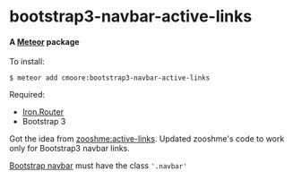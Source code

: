 # bootstrap3-navbar-active-links
#### A [Meteor](https://github.com/meteor/meteor) package
To install:

```
$ meteor add cmoore:bootstrap3-navbar-active-links
```
Required:
* [Iron.Router](https://atmospherejs.com/iron/router)
* Bootstrap 3

Got the idea from [zooshme:active-links](https://github.com/zooshme/active-links/). Updated zooshme's code to work only for Bootstrap3 navbar links.

[Bootstrap navbar](http://getbootstrap.com/components/#navbar) must have the class `'.navbar'`


